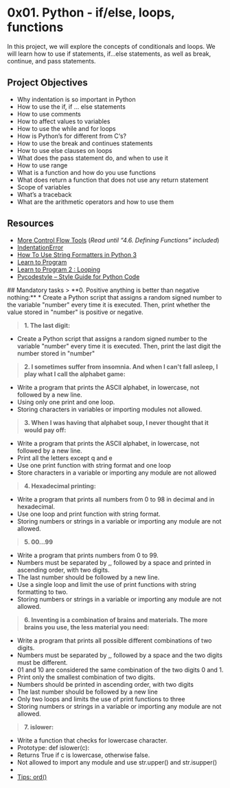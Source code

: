 # 0x01. Python - if/else, loops, functions
In this project, we will explore the concepts of conditionals and loops. We will learn how to use if statements, if...else statements, as well as break, continue, and pass statements.
## Project Objectives
- Why indentation is so important in Python
- How to use the if, if ... else statements
- How to use comments
- How to affect values to variables
- How to use the while and for loops
- How is Python’s for different from C‘s?
- How to use the break and continues statements
- How to use else clauses on loops
- What does the pass statement do, and when to use it
- How to use range
- What is a function and how do you use functions
- What does return a function that does not use any return statement
- Scope of variables
- What’s a traceback
- What are the arithmetic operators and how to use them

## Resources
<ul>
<li><a href="https://docs.python.org/3/tutorial/controlflow.html" title="More Control Flow Tools" target="_blank">More Control Flow Tools</a> (<em>Read until “4.6. Defining Functions” included</em>)</li>
<li><a href="https://www.youtube.com/watch?v=1QXOd2ZQs-Q" title="IndentationError" target="_blank">IndentationError</a> </li>
<li><a href="https://www.digitalocean.com/community/tutorials/how-to-use-string-formatters-in-python-3" title="How To Use String Formatters in Python 3" target="_blank">How To Use String Formatters in Python 3</a> </li>
<li><a href="https://www.youtube.com/playlist?list=PLGLfVvz_LVvTn3cK5e6LjhgGiSeVlIRwt" title="Learn to Program" target="_blank">Learn to Program</a> </li>
<li><a href="https://www.youtube.com/playlist?list=PLGLfVvz_LVvTn3cK5e6LjhgGiSeVlIRwt" title="Learn to Program 2 : Looping" target="_blank">Learn to Program 2 : Looping</a> </li>
<li><a href="https://pypi.org/project/pycodestyle/" title="Pycodestyle -- Style Guide for Python Code" target="_blank">Pycodestyle – Style Guide for Python Code</a> </li>
</ul>
## Mandatory tasks
> **0. Positive anything is better than negative nothing:**
* Create a Python script that assigns a random signed number to the variable "number" every time it is executed. Then, print whether the value stored in "number" is positive or negative. 

> **1. The last digit:**
* Create a Python script that assigns a random signed number to the variable "number" every time it is executed. Then, print the last digit the number stored in "number" 

> **2. I sometimes suffer from insomnia. And when I can't fall asleep, I play what I call the alphabet game:**
* Write a program that prints the ASCII alphabet, in lowercase, not followed by a new line.
* Using only one print and one loop.
* Storing characters in variables or importing modules not allowed.

> **3. When I was having that alphabet soup, I never thought that it would pay off:**
* Write a program that prints the ASCII alphabet, in lowercase, not followed by a new line.
* Print all the letters except q and e
* Use one print function with string format and one loop
* Store characters in a variable or importing any module are not allowed

> **4. Hexadecimal printing:**
* Write a program that prints all numbers from 0 to 98 in decimal and in hexadecimal.
* Use one loop and print function with string format.
* Storing numbers or strings in a variable or importing any module are not allowed.

> **5. 00...99**
* Write a program that prints numbers from 0 to 99.
* Numbers must be separated by ,, followed by a space and printed in ascending order, with two digits.
* The last number should be followed by a new line.
* Use a single loop and limit the use of print functions with string formatting to two.
* Storing numbers or strings in a variable or importing any module are not allowed.

> **6. Inventing is a combination of brains and materials. The more brains you use, the less material you need:**
* Write a program that prints all possible different combinations of two digits.
* Numbers must be separated by ,, followed by a space and the two digits must be different.
* 01 and 10 are considered the same combination of the two digits 0 and 1.
* Print only the smallest combination of two digits.
* Numbers should be printed in ascending order, with two digits
* The last number should be followed by a new line
*  Only two loops and limits the use of print functions to three
*  Storing numbers or strings in a variable or importing any module are not allowed.

> **7. islower:**
* Write a function that checks for lowercase character.
* Prototype: def islower(c):
* Returns True if c is lowercase, otherwise false.
* Not allowed to import any module and use str.upper() and str.isupper()
* <li><a href="https://docs.python.org/3.4/library/functions.html?highlight=ord#ord" title="Learn to Program" target="_blank">Tips: ord()</a> </li>

